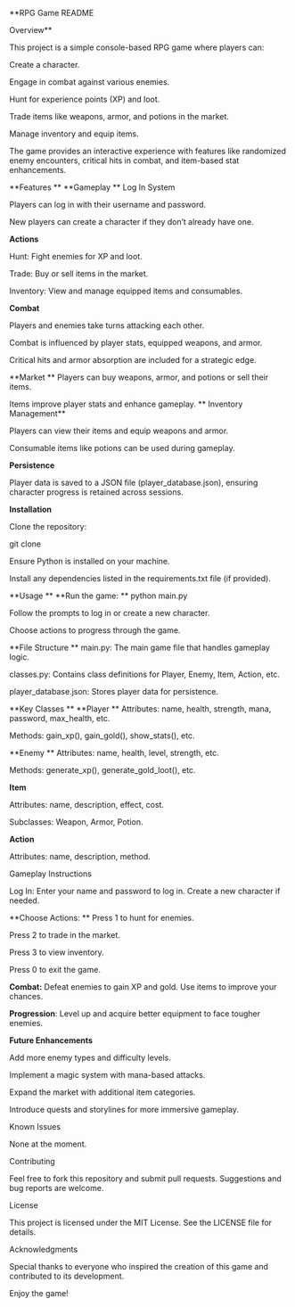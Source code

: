 **RPG Game README

Overview**

This project is a simple console-based RPG game where players can:

Create a character.

Engage in combat against various enemies.

Hunt for experience points (XP) and loot.

Trade items like weapons, armor, and potions in the market.

Manage inventory and equip items.

The game provides an interactive experience with features like randomized enemy encounters, critical hits in combat, and item-based stat enhancements.

**Features
**
**Gameplay
**
Log In System

Players can log in with their username and password.

New players can create a character if they don’t already have one.

**Actions**

Hunt: Fight enemies for XP and loot.

Trade: Buy or sell items in the market.

Inventory: View and manage equipped items and consumables.

**Combat**

Players and enemies take turns attacking each other.

Combat is influenced by player stats, equipped weapons, and armor.

Critical hits and armor absorption are included for a strategic edge.

**Market
**
Players can buy weapons, armor, and potions or sell their items.

Items improve player stats and enhance gameplay.
**
Inventory Management**

Players can view their items and equip weapons and armor.

Consumable items like potions can be used during gameplay.

**Persistence**

Player data is saved to a JSON file (player_database.json), ensuring character progress is retained across sessions.

**Installation**

Clone the repository:

git clone <repository-url>

Ensure Python is installed on your machine.

Install any dependencies listed in the requirements.txt file (if provided).

**Usage
**
**Run the game:
**
python main.py

Follow the prompts to log in or create a new character.

Choose actions to progress through the game.

**File Structure
**
main.py: The main game file that handles gameplay logic.

classes.py: Contains class definitions for Player, Enemy, Item, Action, etc.

player_database.json: Stores player data for persistence.

**Key Classes
**
**Player
**
Attributes: name, health, strength, mana, password, max_health, etc.

Methods: gain_xp(), gain_gold(), show_stats(), etc.

**Enemy
**
Attributes: name, health, level, strength, etc.

Methods: generate_xp(), generate_gold_loot(), etc.

**Item**

Attributes: name, description, effect, cost.

Subclasses: Weapon, Armor, Potion.

**Action**

Attributes: name, description, method.

Gameplay Instructions

Log In: Enter your name and password to log in. Create a new character if needed.

**Choose Actions:
**
Press 1 to hunt for enemies.

Press 2 to trade in the market.

Press 3 to view inventory.

Press 0 to exit the game.

**Combat:** Defeat enemies to gain XP and gold. Use items to improve your chances.

**Progression**: Level up and acquire better equipment to face tougher enemies.

**Future Enhancements**

Add more enemy types and difficulty levels.

Implement a magic system with mana-based attacks.

Expand the market with additional item categories.

Introduce quests and storylines for more immersive gameplay.

Known Issues

None at the moment.

Contributing

Feel free to fork this repository and submit pull requests. Suggestions and bug reports are welcome.

License

This project is licensed under the MIT License. See the LICENSE file for details.

Acknowledgments

Special thanks to everyone who inspired the creation of this game and contributed to its development.

Enjoy the game!
